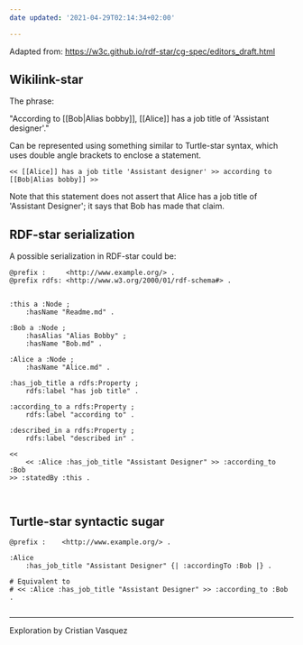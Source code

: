 ```yaml
---
date updated: '2021-04-29T02:14:34+02:00'

---
```


Adapted from:
<https://w3c.github.io/rdf-star/cg-spec/editors_draft.html>

## Wikilink-star

The phrase:

"According to [[Bob|Alias bobby]], [[Alice]] has a job title of 'Assistant designer'."

Can be represented  using something similar to Turtle-star syntax, which uses double angle brackets to enclose a statement.

```
<< [[Alice]] has a job title 'Assistant designer' >> according to [[Bob|Alias bobby]] >>

```

Note that this statement does not assert that Alice has a job title of 'Assistant Designer'; it says that Bob has made that claim.

## RDF-star serialization

A possible serialization in RDF-star could be:

```turtle
@prefix :     <http://www.example.org/> .
@prefix rdfs: <http://www.w3.org/2000/01/rdf-schema#> .


:this a :Node ;
	:hasName "Readme.md" .

:Bob a :Node ;
	:hasAlias "Alias Bobby" ;
	:hasName "Bob.md" .

:Alice a :Node ;
	:hasName "Alice.md" .

:has_job_title a rdfs:Property ; 
	rdfs:label "has job title" .

:according_to a rdfs:Property ; 
	rdfs:label "according to" .
	
:described_in a rdfs:Property ;  
	rdfs:label "described in" .

<< 
	<< :Alice :has_job_title "Assistant Designer" >> :according_to :Bob  
>> :statedBy :this .

 
```

## Turtle-star syntactic sugar

```turtle-star
@prefix :    <http://www.example.org/> .

:Alice
    :has_job_title "Assistant Designer" {| :accordingTo :Bob |} .
	
# Equivalent to
# << :Alice :has_job_title "Assistant Designer" >> :according_to :Bob .
	
```


---

Exploration by Cristian Vasquez

